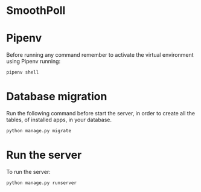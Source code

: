 # SmoothPoll

# Pipenv
Before running any command remember to activate the virtual environment using Pipenv running:
```bash
pipenv shell  
```
# Database migration
Run the following command before start the server, in order to create all the tables, of installed apps, in your database.
```bash
python manage.py migrate  
```
# Run the server
To run the server:
```bash
python manage.py runserver  
```